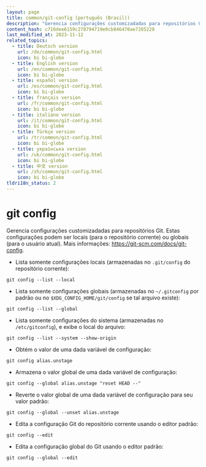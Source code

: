 ```yaml
---
layout: page
title: common/git-config (português (Brasil))
description: "Gerencia configurações customizadadas para repositórios Git."
content_hash: c716dee6159c278794719e0cb846470ae7285228
last_modified_at: 2023-11-12
related_topics:
  - title: Deutsch version
    url: /de/common/git-config.html
    icon: bi bi-globe
  - title: English version
    url: /en/common/git-config.html
    icon: bi bi-globe
  - title: español version
    url: /es/common/git-config.html
    icon: bi bi-globe
  - title: français version
    url: /fr/common/git-config.html
    icon: bi bi-globe
  - title: italiano version
    url: /it/common/git-config.html
    icon: bi bi-globe
  - title: Türkçe version
    url: /tr/common/git-config.html
    icon: bi bi-globe
  - title: українська version
    url: /uk/common/git-config.html
    icon: bi bi-globe
  - title: 中文 version
    url: /zh/common/git-config.html
    icon: bi bi-globe
tldri18n_status: 2
---
```

# git config

Gerencia configurações customizadadas para repositórios Git.
Estas configurações podem ser locais (para o repositório corrente) ou globais (para o usuário atual).
Mais informações: <https://git-scm.com/docs/git-config>.

- Lista somente configurações locais (armazenadas no `.git/config` do repositório corrente):

`git config --list --local`

- Lista somente configurações globais (armazenadas no `~/.gitconfig` por padrão ou no `$XDG_CONFIG_HOME/git/config` se tal arquivo existe):

`git config --list --global`

- Lista somente configurações do sistema (armazenadas no `/etc/gitconfig`), e exibe o local do arquivo:

`git config --list --system --show-origin`

- Obtém o valor de uma dada variável de configuração:

`git config alias.unstage`

- Armazena o valor global de uma dada variável de configuração:

`git config --global alias.unstage "reset HEAD --"`

- Reverte o valor global de uma dada variável de configuração para seu valor padrão:

`git config --global --unset alias.unstage`

- Edita a configuração Git do repositório corrente usando o editor padrão:

`git config --edit`

- Edita a configuração global do Git usando o editor padrão:

`git config --global --edit`
